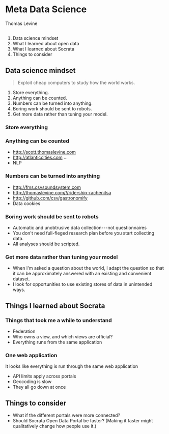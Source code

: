 Meta Data Science
==================
Thomas Levine



## 

1. Data science mindset
2. What I learned about open data
3. What I learned about Socrata
4. Things to consider



## Data science mindset
<!--
-->
> Exploit cheap computers to study how the world works.

1. Store everything.
2. Anything can be counted.
3. Numbers can be turned into anything.
4. Boring work should be sent to robots.
5. Get more data rather than tuning your model.


### Store everything
<!--
Storage is cheap, so you should store everything that is easy to collect.
Store it in the most raw form that is convenient, and don't worry very
much about how or even whether you're going to analyze it.
-->

### Anything can be counted
<!--
-->
* http://scott.thomaslevine.com
* http://atlanticcities.com ...
* NLP


### Numbers can be turned into anything

* http://fms.csvsoundsystem.com
* http://thomaslevine.com/!/ridership-rachenitsa
* http://github.com/csv/gastronomify
* Data cookies


### Boring work should be sent to robots
<!--
-->

* Automatic and unobtrusive data collection---not questionnaires
* You don't need full-fleged research plan before you start collecting data.
* All analyses should be scripted.

### Get more data rather than tuning your model

* When I'm asked a question about the world, I adapt the question so that it can
    be approximately answered with an existing and convenient dataset.
* I look for opportunities to use existing stores of data in unintended ways.




## Things I learned about Socrata

### Things that took me a while to understand

* Federation
* Who owns a view, and which views are official?
* Everything runs from the same application

### One web application
It looks like everything is run through the same web application

* API limits apply across portals
* Geocoding is slow
* They all go down at once


## Things to consider

* What if the different portals were more connected?
    <!-- Currently, Socrata sort of fakes having separate applications. Having everything in the same application has different benefits from having separate applications, and maybe you can make use of them. -->
* Should Socrata Open Data Portal be faster?
    (Making it faster might qualitatively change how people use it.)
